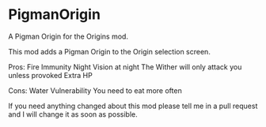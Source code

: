 # PigmanOrigin
A Pigman Origin for the Origins mod.

This mod adds a Pigman Origin to the Origin selection screen.

Pros:
Fire Immunity
Night Vision at night
The Wither will only attack you unless provoked
Extra HP

Cons:
Water Vulnerability
You need to eat more often

If you need anything changed about this mod please tell me in a pull request and I will change it as soon as possible.

